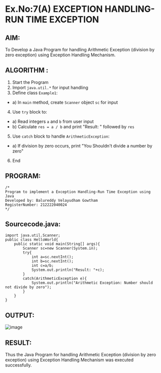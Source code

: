 # Ex.No:7(A)           EXCEPTION HANDLING-RUN TIME EXCEPTION
## AIM:
  To Develop a Java Program for handling Arithmetic Exception (division by zero exception) using Exception Handling Mechanism.

## ALGORITHM :
1.  Start the Program
2.	Import `java.util.*` for input handling
3.	Define class `Example1`:
-	a) In `main` method, create `Scanner` object `sc` for input
4.	Use `try` block to:
-	a) Read integers `a` and `b` from user input
-	b) Calculate `res = a / b` and print "Result: " followed by `res`
5.	Use `catch` block to handle `ArithmeticException`:
-	a) If division by zero occurs, print "You Shouldn't divide a number by zero"
6.	End







## PROGRAM:
 ```
/*
Program to implement a Exception Handling-Run Time Exception using Java
Developed by: Balureddy Velayudham Gowtham
RegisterNumber: 212222040024
*/
```

## Sourcecode.java:

```
import java.util.Scanner;
public class HelloWorld{
    public static void main(String[] args){
        Scanner sc=new Scanner(System.in);
        try{
            int a=sc.nextInt();
            int b=sc.nextInt();
            int c=a/b;
            System.out.println("Result: "+c);
        }
        catch(ArithmeticException e){
            System.out.println("Arithmetic Exception: Number should not divide by zero");
        }
    }
}
```




## OUTPUT:

![image](https://github.com/user-attachments/assets/e6cf41f7-007d-439c-a719-ecd1891cdb31)



## RESULT:
Thus the Java Program for handling Arithmetic Exception (division by zero exception) using Exception Handling Mechanism was executed successfully.

